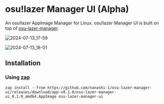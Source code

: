 # osu!lazer Manager UI (Alpha)

An osu!lazer AppImage Manager for Linux. osu!lazer Manager UI is built on top of [osu-lazer-manager](https://github.com/nanashi-1/osu-lazer-manager).

![2024-07-13_17-59](https://github.com/user-attachments/assets/cb0687eb-39f7-4f08-8b02-e1722e6a7bc9)

![2024-07-13_18-01](https://github.com/user-attachments/assets/5db865b2-3515-4253-921c-6764d677d23e)

## Installation

### Using [zap](https://github.com/srevinsaju/zap)
```
zap install --from https://github.com/nanashi-1/osu-lazer-manager-ui/releases/download/app-v0.1.0/osu-lazer-manager-ui_0.1.0_amd64.AppImage osu-lazer-manager-ui
```
